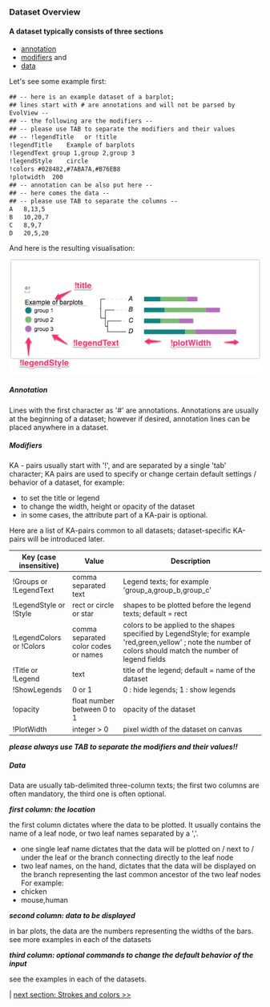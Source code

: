 ### Dataset Overview

#### A dataset typically consists of three sections
* [annotation](#annotation)
* [modifiers](#modifiers) and
* [data](#data)

Let's see some example first:

```
## -- here is an example dataset of a barplot;
## lines start with # are annotations and will not be parsed by EvolView --
## -- the following are the modifiers --
## -- please use TAB to separate the modifiers and their values
## -- !legendTitle   or !title
!legendTitle	Example of barplots
!legendText	group 1,group 2,group 3
!legendStyle	circle
!colors	#028482,#7ABA7A,#B76EB8
!plotwidth	200
## -- annotation can be also put here --
## -- here comes the data --
## -- please use TAB to separate the columns --
A	8,13,5
B	10,20,7
C	8,9,7
D	20,5,20
```

And here is the resulting visualisation:

![](images/DatasetOverview_example_overview.png)

##### Annotation

Lines with the first character as '#' are annotations.
Annotations are usually at the beginning of a dataset; however if desired, annotation lines can be placed anywhere in a dataset.

##### Modifiers

KA - pairs usually start with '!', and are separated by a single 'tab' character;
KA pairs are used to specify or change certain default settings / behavior of a dataset, for example:

* to set the title or legend
* to change the width, height or opacity of the dataset
* in some cases, the attribute part of a KA-pair is optional.

Here are a list of KA-pairs common to all datasets; dataset-specific KA-pairs will be introduced later.

|Key (case insensitive)|Value|Description|
|----------------------|-----|-----------|
|!Groups or !LegendText|comma separated text|Legend texts; for example 'group_a,group_b,group_c'|
|!LegendStyle or !Style|rect or circle or star|shapes to be plotted before the legend texts; default = rect|
|!LegendColors or !Colors|comma separated color codes or names|colors to be applied to the shapes specified by LegendStyle; for example 'red,green,yellow' ; note the number of colors should match the number of legend fields|
|!Title or !Legend|text|title of the legend; default = name of the dataset|
|!ShowLegends|0 or 1|0 : hide legends; 1 : show legends|
|!opacity|float number between 0 to 1|opacity of the dataset|
|!PlotWidth|integer > 0|pixel width of the dataset on canvas|

_**please always use TAB to separate the modifiers and their values!!**_

##### Data

Data are usually tab-delimited three-column texts; the first two columns are often mandatory, the third one is often optional.

_**first column: the location**_

the first column dictates where the data to be plotted. It usually contains the name of a leaf node, or two leaf names separated by a ','.

* one single leaf name dictates that the data will be plotted on / next to / under the leaf or the branch connecting directly to the leaf node
* two leaf names, on the hand, dictates that the data will be displayed on the branch representing the last common ancestor of the two leaf nodes
For example:
* chicken
* mouse,human

_**second column: data to be displayed**_

in bar plots, the data are the numbers representing the widths of the bars.
see more examples in each of the datasets

_**third column: optional commands to change the default behavior of the input**_

see the examples in each of the datasets.

| [next section: Strokes and colors >>](/datasets/01_stroke_color_and_width/DatasetStroke.md)
